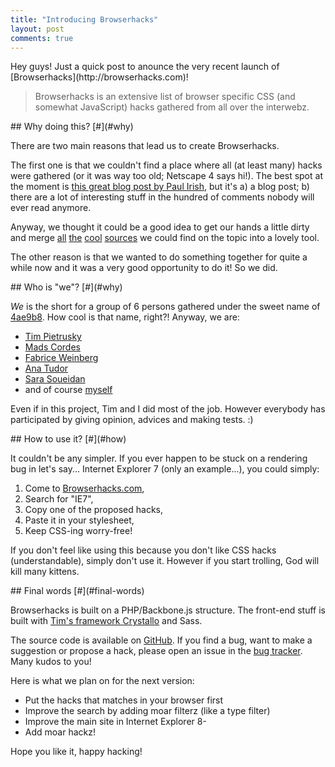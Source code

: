 ```yaml
---
title: "Introducing Browserhacks"
layout: post
comments: true
---
```

<section>
Hey guys! Just a quick post to anounce the very recent launch of [Browserhacks](http://browserhacks.com)!

> Browserhacks is an extensive list of browser specific CSS (and somewhat JavaScript) hacks gathered from all over the interwebz.
</section>
<section id="why">
## Why doing this? [#](#why)

There are two main reasons that lead us to create Browserhacks.

The first one is that we couldn't find a place where all (at least many) hacks were gathered (or it was way too old; Netscape 4 says hi!). The best spot at the moment is [this great blog post by Paul Irish](http://paulirish.com/2009/browser-specific-css-hacks/), but it's a) a blog post; b) there are a lot of interesting stuff in the hundred of comments nobody will ever read anymore.

Anyway, we thought it could be a good idea to get our hands a little dirty and merge [all](http://paulirish.com/2009/browser-specific-css-hacks/) [the](https://gist.github.com/983116) [cool](http://www.impressivewebs.com/ie10-css-hacks/) [sources](http://www.webcredible.co.uk/user-friendly-resources/css/hacks-browser-detection.shtml") we could find on the topic into a lovely tool.

The other reason is that we wanted to do something together for quite a while now and it was a very good opportunity to do it! So we did.
</section>
<section id="who">
## Who is "we"? [#](#why)

*We* is the short for a group of 6 persons gathered under the sweet name of [4ae9b8](http://4ae9b8.com). How cool is that name, right?! Anyway, we are:

* [Tim Pietrusky](https://twitter.com/timpietrusky)
* [Mads Cordes](https://twitter.com/mobilpadde)
* [Fabrice Weinberg](https://twitter.com/fweinb)
* [Ana Tudor](https://twitter.com/thebabydino)
* [Sara Soueidan](https://twitter.com/sarasoueidan)
* and of course [myself](https://twitter.com/hugogiraudel)

Even if in this project, Tim and I did most of the job. However everybody has participated by giving opinion, advices and making tests. :)
</section>
<section id="how">
## How to use it? [#](#how)

It couldn't be any simpler. If you ever happen to be stuck on a rendering bug in let's say... Internet Explorer 7 (only an example...), you could simply:

1. Come to [Browserhacks.com](http://browserhacks.com),
2. Search for "IE7",
3. Copy one of the proposed hacks,
4. Paste it in your stylesheet,
5. Keep CSS-ing worry-free!

<p class="note">If you don't feel like using this because you don't like CSS hacks (understandable), simply don't use it. However if you start trolling, God will kill many kittens.</p>
</section>
<section id="final-words">
## Final words [#](#final-words)

Browserhacks is built on a PHP/Backbone.js structure. The front-end stuff is built with [Tim's framework Crystallo](http://timpietrusky.github.com/crystallo/) and Sass.

The source code is available on [GitHub](https://github.com/4ae9b8/browserhacks). If you find a bug, want to make a suggestion or propose a hack, please open an issue in the [bug tracker](https://github.com/4ae9b8/browserhacks/issues?state=open). Many kudos to you!

Here is what we plan on for the next version:

* Put the hacks that matches in your browser first
* Improve the search by adding moar filterz (like a type filter)
* Improve the main site in Internet Explorer 8-
* Add moar hackz!

Hope you like it, happy hacking!
</section>
